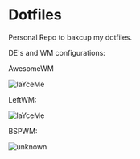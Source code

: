 # Dotfiles
Personal Repo to bakcup my dotfiles.

DE's and WM configurations:

AwesomeWM

![laYceMe](https://cdn.discordapp.com/attachments/677257230172684330/917900483321016380/ArchLabs-49-1600x900.png)

LeftWM:

![laYceMe](https://user-images.githubusercontent.com/91397478/147704459-9d12bd1a-5eb3-477b-9d06-c496d55d6680.png)


BSPWM:

![unknown](https://user-images.githubusercontent.com/91397478/147704657-eedfb60b-c2cc-47cc-91f4-36220989c434.png)

